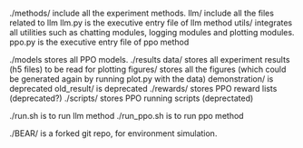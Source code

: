 ./methods/ include all the experiment methods.
    llm/ include all the files related to llm
        llm.py is the executive entry file of llm method
    utils/ integrates all utilities such as chatting modules, logging modules and plotting modules.
    ppo.py is the executive entry file of ppo method

./models stores all PPO models.
./results 
    data/ stores all experiment results (h5 files) to be read for plotting
    figures/ stores all the figures (which could be generated again by running plot.py with the data)
    demonstration/ is deprecated
    old_result/ is deprecated
./rewards/ stores PPO reward lists (deprecated?)
./scripts/ stores PPO running scripts (deprectated)

./run.sh is to run llm method
./run_ppo.sh is to run ppo method

./BEAR/ is a forked git repo, for environment simulation.



